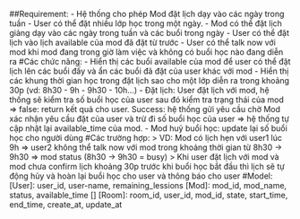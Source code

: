 ##Requirement: 
    - Hệ thống cho phép Mod đặt lịch dạy vào các ngày trong tuần 
    - User có thể đặt nhiều lớp học trong một ngày.
    - Mod có thể đặt lịch giảng dạy vào các ngày trong tuần và các buổi trong ngày
    - User có thể đặt lịch vào lịch available của mod đã đặt từ trước 
    - User có thể talk now với mod khi mod đang trong giờ làm việc và không có buổi học nào đang diễn ra
#Các chức năng:
    - Hiển thị các buổi available của mod để user có thể đặt lịch lên các buổi đấy và ẩn các buổi đã đặt của user khác với mod
    - Hiển thị các khung thời gian học trong đặt lịch sao cho một lớp diễn ra trong khoảng 30p (vd: 8h30 - 9h - 9h30 - 10h…)
    - Đặt lịch: User đặt lịch với mod, hệ thống sẽ kiểm tra số buổi học của user sau đó kiểm tra trạng thái của mod => false:  return kết quả cho user. Success: hệ thống gửi yêu cầu chờ Mod xác nhận yêu cầu đặt của user và trừ đi số buổi học của user => hệ thống tự cập nhật lại available_time của mod. 
    - Mod huỷ buổi học: update lại số buổi học cho người dùng
#Các trường hợp:
    > VD: Mod có lịch hẹn với user1 lúc 9h => user2 không thể talk now với mod trong khoảng thời gian từ 8h30 -> 9h30 => mod status (8h30 -> 9h30 = busy)
    > Khi user đặt lịch với mod và mod chưa confirm lịch khoảng 30p trước khi buổi học bắt đầu thì lịch sẽ tự động hủy và hoàn lại buổi học cho user và thông báo cho user
#Model:
    [User]: user_id, user-name, remaining_lessions
    [Mod]: mod_id, mod_name, status, available_time []
    [Room]: room_id, user_id, mod_id, state, start_time, end_time, create_at, update_at
